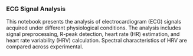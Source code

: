 ### ECG Signal Analysis

This notebook presents the analysis of electrocardiogram (ECG) signals acquired under different physiological conditions. The analysis includes signal preprocessing, R-peak detection, heart rate (HR) estimation, and heart rate variability (HRV) calculation. Spectral characteristics of HRV are compared across experimental.
